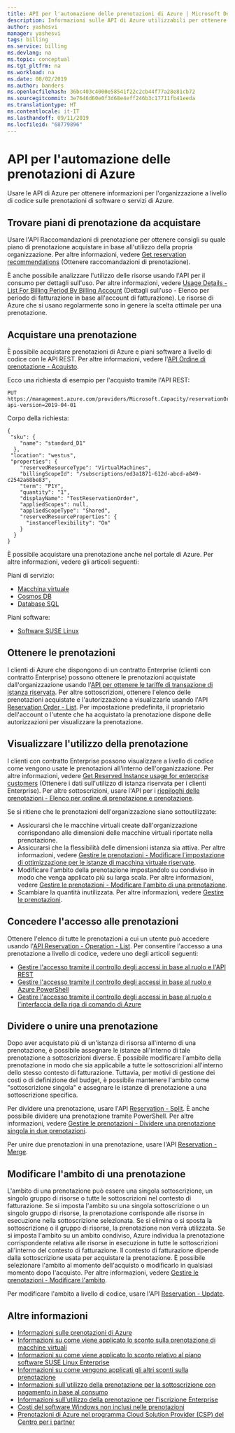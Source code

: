 ```yaml
---
title: API per l'automazione delle prenotazioni di Azure | Microsoft Docs
description: Informazioni sulle API di Azure utilizzabili per ottenere informazioni sulle prenotazioni a livello di codice.
author: yashesvi
manager: yashesvi
tags: billing
ms.service: billing
ms.devlang: na
ms.topic: conceptual
ms.tgt_pltfrm: na
ms.workload: na
ms.date: 08/02/2019
ms.author: banders
ms.openlocfilehash: 36bc403c4000e58541f22c2cb44f77a28e81cb72
ms.sourcegitcommit: 3e7646d60e0f3d68e4eff246b3c17711fb41eeda
ms.translationtype: HT
ms.contentlocale: it-IT
ms.lasthandoff: 09/11/2019
ms.locfileid: "68779896"
---
```

# <a name="apis-for-azure-reservation-automation"></a>API per l'automazione delle prenotazioni di Azure

Usare le API di Azure per ottenere informazioni per l'organizzazione a livello di codice sulle prenotazioni di software o servizi di Azure.

## <a name="find-reservation-plans-to-buy"></a>Trovare piani di prenotazione da acquistare

Usare l'API Raccomandazioni di prenotazione per ottenere consigli su quale piano di prenotazione acquistare in base all'utilizzo della propria organizzazione. Per altre informazioni, vedere [Get reservation recommendations](/rest/api/billing/enterprise/billing-enterprise-api-reserved-instance-recommendation) (Ottenere raccomandazioni di prenotazione).

È anche possibile analizzare l'utilizzo delle risorse usando l'API per il consumo per dettagli sull'uso. Per altre informazioni, vedere [Usage Details - List For Billing Period By Billing Account](/rest/api/consumption/usagedetails/list#billingaccountusagedetailslistforbillingperiod) (Dettagli sull'uso - Elenco per periodo di fatturazione in base all'account di fatturazione). Le risorse di Azure che si usano regolarmente sono in genere la scelta ottimale per una prenotazione.

## <a name="buy-a-reservation"></a>Acquistare una prenotazione

È possibile acquistare prenotazioni di Azure e piani software a livello di codice con le API REST. Per altre informazioni, vedere l'[API Ordine di prenotazione - Acquisto](/rest/api/reserved-vm-instances/reservationorder/purchase).

Ecco una richiesta di esempio per l'acquisto tramite l'API REST:

```
PUT https://management.azure.com/providers/Microsoft.Capacity/reservationOrders/<GUID>?api-version=2019-04-01
```

Corpo della richiesta:

```
{
 "sku": {
    "name": "standard_D1"
  },
 "location": "westus",
 "properties": {
    "reservedResourceType": "VirtualMachines",
    "billingScopeId": "/subscriptions/ed3a1871-612d-abcd-a849-c2542a68be83",
    "term": "P1Y",
    "quantity": "1",
    "displayName": "TestReservationOrder",
    "appliedScopes": null,
    "appliedScopeType": "Shared",
    "reservedResourceProperties": {
      "instanceFlexibility": "On"
    }
  }
}
```

È possibile acquistare una prenotazione anche nel portale di Azure. Per altre informazioni, vedere gli articoli seguenti:

Piani di servizio:
- [Macchina virtuale](../virtual-machines/windows/prepay-reserved-vm-instances.md?toc=/azure/billing/TOC.json)
-  [Cosmos DB](../cosmos-db/cosmos-db-reserved-capacity.md?toc=/azure/billing/TOC.json)
- [Database SQL](../sql-database/sql-database-reserved-capacity.md?toc=/azure/billing/TOC.json)

Piani software:
- [Software SUSE Linux](../virtual-machines/linux/prepay-suse-software-charges.md?toc=/azure/billing/TOC.json)

## <a name="get-reservations"></a>Ottenere le prenotazioni

I clienti di Azure che dispongono di un contratto Enterprise (clienti con contratto Enterprise) possono ottenere le prenotazioni acquistate dall'organizzazione usando l'[API per ottenere le tariffe di transazione di istanza riservata](/rest/api/billing/enterprise/billing-enterprise-api-reserved-instance-charges). Per altre sottoscrizioni, ottenere l'elenco delle prenotazioni acquistate e l'autorizzazione a visualizzarle usando l'API [Reservation Order - List](/rest/api/reserved-vm-instances/reservationorder/list). Per impostazione predefinita, il proprietario dell'account o l'utente che ha acquistato la prenotazione dispone delle autorizzazioni per visualizzare la prenotazione.

## <a name="see-reservation-usage"></a>Visualizzare l'utilizzo della prenotazione

I clienti con contratto Enterprise possono visualizzare a livello di codice come vengono usate le prenotazioni all'interno dell'organizzazione. Per altre informazioni, vedere [Get Reserved Instance usage for enterprise customers](/rest/api/billing/enterprise/billing-enterprise-api-reserved-instance-usage) (Ottenere i dati sull'utilizzo di istanza riservata per i clienti Enterprise). Per altre sottoscrizioni, usare l'API per i [riepiloghi delle prenotazioni - Elenco per ordine di prenotazione e prenotazione](/rest/api/consumption/reservationssummaries/listbyreservationorderandreservation).

Se si ritiene che le prenotazioni dell'organizzazione siano sottoutilizzate:

- Assicurarsi che le macchine virtuali create dall'organizzazione corrispondano alle dimensioni delle macchine virtuali riportate nella prenotazione.
- Assicurarsi che la flessibilità delle dimensioni istanza sia attiva. Per altre informazioni, vedere [Gestire le prenotazioni - Modificare l'impostazione di ottimizzazione per le istanze di macchina virtuale riservate](billing-manage-reserved-vm-instance.md#change-optimize-setting-for-reserved-vm-instances).
- Modificare l'ambito della prenotazione impostandolo su condiviso in modo che venga applicato più su larga scala. Per altre informazioni, vedere [Gestire le prenotazioni - Modificare l'ambito di una prenotazione](billing-manage-reserved-vm-instance.md#change-the-reservation-scope).
- Scambiare la quantità inutilizzata. Per altre informazioni, vedere [Gestire le prenotazioni](billing-manage-reserved-vm-instance.md).

## <a name="give-access-to-reservations"></a>Concedere l'accesso alle prenotazioni

Ottenere l'elenco di tutte le prenotazioni a cui un utente può accedere usando l'[API Reservation - Operation - List](/rest/api/reserved-vm-instances/reservationorder/list). Per consentire l'accesso a una prenotazione a livello di codice, vedere uno degli articoli seguenti:

- [Gestire l'accesso tramite il controllo degli accessi in base al ruolo e l'API REST](../role-based-access-control/role-assignments-rest.md)
- [Gestire l'accesso tramite il controllo degli accessi in base al ruolo e Azure PowerShell](../role-based-access-control/role-assignments-powershell.md)
- [Gestire l'accesso tramite il controllo degli accessi in base al ruolo e l'interfaccia della riga di comando di Azure](../role-based-access-control/role-assignments-cli.md)

## <a name="split-or-merge-reservation"></a>Dividere o unire una prenotazione

Dopo aver acquistato più di un'istanza di risorsa all'interno di una prenotazione, è possibile assegnare le istanze all'interno di tale prenotazione a sottoscrizioni diverse. È possibile modificare l'ambito della prenotazione in modo che sia applicabile a tutte le sottoscrizioni all'interno dello stesso contesto di fatturazione. Tuttavia, per motivi di gestione dei costi o di definizione del budget, è possibile mantenere l'ambito come "sottoscrizione singola" e assegnare le istanze di prenotazione a una sottoscrizione specifica.

Per dividere una prenotazione, usare l'API [Reservation - Split](/rest/api/reserved-vm-instances/reservation/split). È anche possibile dividere una prenotazione tramite PowerShell. Per altre informazioni, vedere [Gestire le prenotazioni - Dividere una prenotazione singola in due prenotazioni](billing-manage-reserved-vm-instance.md#split-a-single-reservation-into-two-reservations).

Per unire due prenotazioni in una prenotazione, usare l'API [Reservation - Merge](/rest/api/reserved-vm-instances/reservation/merge).

## <a name="change-scope-for-a-reservation"></a>Modificare l'ambito di una prenotazione

L'ambito di una prenotazione può essere una singola sottoscrizione, un singolo gruppo di risorse o tutte le sottoscrizioni nel contesto di fatturazione. Se si imposta l'ambito su una singola sottoscrizione o un singolo gruppo di risorse, la prenotazione corrisponde alle risorse in esecuzione nella sottoscrizione selezionata. Se si elimina o si sposta la sottoscrizione o il gruppo di risorse, la prenotazione non verrà utilizzata.  Se si imposta l'ambito su un ambito condiviso, Azure individua la prenotazione corrispondente relativa alle risorse in esecuzione in tutte le sottoscrizioni all'interno del contesto di fatturazione. Il contesto di fatturazione dipende dalla sottoscrizione usata per acquistare la prenotazione. È possibile selezionare l'ambito al momento dell'acquisto o modificarlo in qualsiasi momento dopo l'acquisto. Per altre informazioni, vedere [Gestire le prenotazioni - Modificare l'ambito](billing-manage-reserved-vm-instance.md#change-the-reservation-scope).

Per modificare l'ambito a livello di codice, usare l'API [Reservation - Update](/rest/api/reserved-vm-instances/reservation/update).

## <a name="learn-more"></a>Altre informazioni

- [Informazioni sulle prenotazioni di Azure](billing-save-compute-costs-reservations.md)
- [Informazioni su come viene applicato lo sconto sulla prenotazione di macchine virtuali](billing-understand-vm-reservation-charges.md)
- [Informazioni su come viene applicato lo sconto relativo al piano software SUSE Linux Enterprise](billing-understand-suse-reservation-charges.md)
- [Informazioni su come vengono applicati gli altri sconti sulla prenotazione](billing-understand-reservation-charges.md)
- [Informazioni sull'utilizzo della prenotazione per la sottoscrizione con pagamento in base al consumo](billing-understand-reserved-instance-usage.md)
- [Informazioni sull'utilizzo della prenotazione per l'iscrizione Enterprise](billing-understand-reserved-instance-usage-ea.md)
- [Costi del software Windows non inclusi nelle prenotazioni](billing-reserved-instance-windows-software-costs.md)
- [Prenotazioni di Azure nel programma Cloud Solution Provider (CSP) del Centro per i partner](https://docs.microsoft.com/partner-center/azure-reservations)
